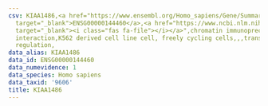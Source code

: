 ```yaml
---
csv: KIAA1486,<a href="https://www.ensembl.org/Homo_sapiens/Gene/Summary?db=core;g=ENSG00000144460"
  target="_blank">ENSG00000144460</a>,<a href="https://www.ncbi.nlm.nih.gov/pubmed/23959860"
  target="_blank"><i class="fas fa-file"></i></a>",chromatin immunoprecipitation assay,direct
  interaction,K562 derived cell line cell, freely cycling cells,,,transcriptional
  regulation,
data_alias: KIAA1486
data_id: ENSG00000144460
data_numevidence: 1
data_species: Homo sapiens
data_taxid: '9606'
title: KIAA1486
---
```

